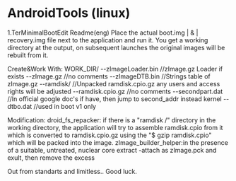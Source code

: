 # AndroidTools (linux)

1.TerMinimalBootEdit
Readme(eng)
Place the actual boot.img | & | recovery.img file next to the application and run it.
You get a working directory at the output, on subsequent launches the original images will be rebuilt from it.

Create&Work With:
WORK_DIR/
--zImageLoader.bin		//zImage.gz Loader if exists
--zImage.gz				//no comments
--zImageDTB.bin			//Strings table of zImage.gz
--ramdisk/				//Unpacked ramdisk.cpio.gz any users and access rights will be adjusted
--ramdisk.cpio.gz		//no comments
--secondpart.dat		//In official google doc's if have, then jump to second_addr instead kernel
--dtbo.dat				//used in boot v1 only

Modification:
droid_fs_repacker: if there is a "ramdisk /" directory in the working directory, the application will try to assemble ramdisk.cpio
	from it which is converted to ramdisk.cpio.gz using the 
	"$ gzip ramdisk.cpio" which will be packed into the image.
zImage_builder_helper:in the presence of a suitable, untreated, nuclear core extract 
	-attach as zImage.pck and exult, then remove the excess

Out from standarts and limitless.. Good luck.
